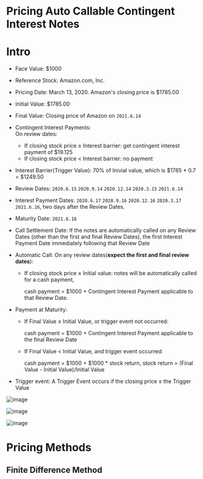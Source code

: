 Pricing Auto Callable Contingent Interest Notes
====

# Intro 

* Face Value: $1000
* Reference Stock: Amazon.com, Inc.
* Pricing Date: March 13, 2020. Amazon's closing price is $1785.00
* Initial Value: $1785.00
* Final Value: Closing price of Amazon on `2021.6.14`
* Contingent Interest Payments:   
On review dates:
  * If closing stock price ≥ Interest barrier: get contingent interest payment of $19.125
  * If closing stock price < Interest barrier: no payment
* Interest Barrier(Trigger Value): 70% of Inivial value, which is $1785 * 0.7 = $1249.50
* Review Dates:           `2020.6.15` `2020.9.14` `2020.12.14` `2020.3.15` `2021.6.14`
* Interest Payment Dates:  `2020.6.17` `2020.9.16` `2020.12.16` `2020.3.17` `2021.6.16`, two days after the Review Dates.
* Maturity Date:          `2021.6.16`
* Call Settlement Date: If the notes are automatically called on any Review Dates (other than the first and final Review Dates), the first Interest Payment Date immediately following that Review Date
* Automatic Call: 
On any review dates(**expect the first and final review dates**):
  * If closing stock price ≥ Initial value: notes will be automatically called for a cash payment, 
  
    cash payment = $1000 + Contingent Interest Payment applicable to that Review Date.
 
* Payment at Maturity: 
  * If Final Value ≥ Initial Value, or trigger event not occurred:
  
    cash payment = $1000 + Contingent Interest Payment applicable to the final Review Date
 
  * If Final Value < Initial Value, and trigger event occurred: 
    
    cash payment = $1000 + $1000 * stock return, stock return = (Final Value - Initial Value)/Initial Value

* Trigger event: A Trigger Event occurs if the closing price ≤ the Trigger Value
  
![image](https://github.com/jieqian2/Numerical-Methods-in-Finance/blob/master/IMG/figure1.png)

![image](https://github.com/jieqian2/Numerical-Methods-in-Finance/blob/master/IMG/figure2.png)

![image](https://github.com/jieqian2/Numerical-Methods-in-Finance/blob/master/IMG/figure3.png)

# Pricing Methods

## Finite Difference Method


